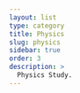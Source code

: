 ```yaml
---
layout: list
type: category
title: Physics
slug: physics
sidebar: true
order: 3
description: >
  Physics Study. 
---
```


